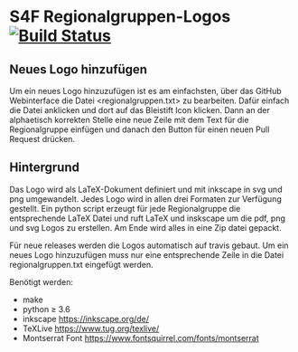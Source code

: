 # S4F Regionalgruppen-Logos [![Build Status](https://travis-ci.com/s4f-dortmund/regionalgruppen_logos.svg?branch=master)](https://travis-ci.com/s4f-dortmund/regionalgruppen_logos)

## Neues Logo hinzufügen

Um ein neues Logo hinzuzufügen ist es am einfachsten, über das GitHub Webinterface die Datei <regionalgruppen.txt> zu bearbeiten.
Dafür einfach die Datei anklicken und dort auf das Bleistift Icon klicken. 
Dann an der alphaetisch korrekten Stelle eine neue Zeile mit dem Text für die Regionalgruppe einfügen und danach
den Button für einen neuen Pull Request drücken.
 

## Hintergrund

Das Logo wird als LaTeX-Dokument definiert und mit inkscape in svg und png umgewandelt. 
Jedes Logo wird in allen drei Formaten zur Verfügung gestellt.
Ein python script erzeugt für jede Regionalgruppe die entsprechende LaTeX Datei und ruft LaTeX und inskscape um die
pdf, png und svg Logos zu erstellen.
Am Ende wird alles in eine Zip datei gepackt. 

Für neue releases werden die Logos automatisch auf travis gebaut. 
Um ein neues Logo hinzuzufügen muss nur eine entsprechende Zeile in die Datei regionalgruppen.txt eingefügt werden.

Benötigt werden:
* make
* python ≥ 3.6 
* inkscape <https://inkscape.org/de/>
* TeXLive <https://www.tug.org/texlive/>
* Montserrat Font <https://www.fontsquirrel.com/fonts/montserrat>
